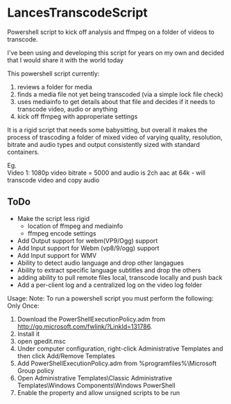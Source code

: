 # LancesTranscodeScript
Powershell script to kick off analysis and ffmpeg on a folder of videos to transcode.   

I've been using and developing this script for years on  my own and decided that I would share it with the world today

This powershell script currently:
1) reviews a folder for  media
2) finds a media file not yet being transcoded (via a simple lock file check)
3) uses mediainfo to get details about that file and decides if it needs to transcode video, audio or anything
4) kick off ffmpeg with approperiate settings

It is a rigid script that needs some babysitting, but overall it makes the process of trascoding a folder of mixed video of varying quality, resolution, bitrate and audio types and output consistently sized with standard containers.

Eg.     
  Video 1:  1080p video bitrate = 5000 and audio is 2ch aac at 64k
    - will transcode video and copy audio

ToDo
----
 - Make the script less rigid
    - location of ffmpeg and mediainfo
    - ffmpeg encode settings
 - Add Output support for webm(VP9/Ogg) support
 - Add Input support for Webm (vp8/9/ogg) support
 - Add Input support for WMV
 - Ability to detect audio language and drop other langagues
 - Ability to extract specific language subtitles and drop the others
 - adding ability to pull remote files local, transcode locally and push back
 - Add a per-client log and a centralized log on the video log folder

Usage:
Note:  To run a powershell script you must perform the following:
Only Once:
1) Download the PowerShellExecutionPolicy.adm from http://go.microsoft.com/fwlink/?LinkId=131786.
2) Install it
3) open gpedit.msc
4) Under computer configuration, right-click Administrative Templates and then click Add/Remove Templates
5) Add PowerShellExecutionPolicy.adm from %programfiles%\Microsoft Group policy
6) Open Administrative Templates\Classic Administrative Templates\Windows Components\Windows PowerShell
7) Enable the property and allow unsigned scripts to be run

